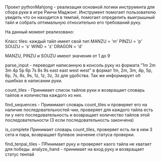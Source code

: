 Проект pythonMahjong - реализация основной логики инструмента для сбора руки в игре Риичи Маджонг.
Инструмент помогает пользователю увидеть что он находится в темпай, помогает определить выигрышный тайл и собрать оптимальную относительно его требований руку.

На данный момент реализовано:

Класс tiles: каждый тайл имеет свой тип 
    MANZU = 'm'
    PINZU = 'p'
    SOUZU = 's'
    WIND = 'z'
    DRAGON = 'd'

MANZU, PINZU и SOUZU имеют значения от 1 до 9
    

parse_input - переводит написанную в консоль руку из формата "1m 2m 3m 4p 5p 6p 7s 8s 9s east east west west" в формат 1m, 2m, 3m, 4p, 5p, 6p, 7s, 8s, 9s, 1z, 1z, 3z, 3z для удобства.
Так же информирует об ошибках в написании руки.

count_tiles - Принимает список тайлов руки и возвращает словарь тайлов и количества каждого из них.

find_sequences - Примимает словарь count_tiles и проверяет его на наличие последовательностей чии, проверяет для каждого тайла есть ли у него последовательность и возвращает количество тайлов этой последовательности 
(3 если последовательность закончена)

is_complete Принимает словарь count_tiles, проверяет есть ли в нем 3 сета и пара, возвращает булевое значение статуса проверки.

find_tenpai_tiles - ПРинимает руку и проверяет каого тайла не хватает для победы.
analyze_hand - принимает на вход руку и возвращает статус тенпай
